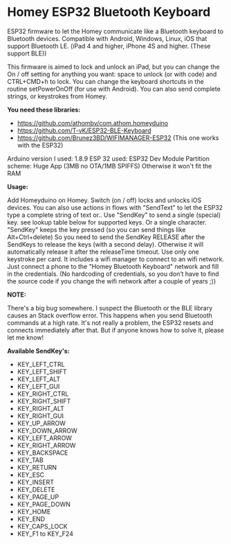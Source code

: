 # Homey ESP32 Bluetooth Keyboard
ESP32 firmware to let the Homey communicate like a Bluetooth keyboard to Bluetooth devices.
Compatible with Android, Windows, Linux, iOS that support Bluetooth LE. (iPad 4 and higher, iPhone 4S and higher. (These support BLE))

This firmware is aimed to lock and unlock an iPad, but you can change the On / off setting for anything you want: space to unlock (or with code) and CTRL+CMD+h to lock. You can change the keyboard shortcuts in the routine setPowerOnOff (for use with Android). You can also send complete strings, or keystrokes from Homey.

**You need these libraries:**
* https://github.com/athombv/com.athom.homeyduino
* https://github.com/T-vK/ESP32-BLE-Keyboard
* https://github.com/Brunez3BD/WIFIMANAGER-ESP32  (This one works with the ESP32)

Arduino version I used: 1.8.9
ESP 32 used: ESP32 Dev Module
Partition scheme: Huge App (3MB no OTA/1MB SPIFFS) Otherwise it won't fit the RAM

**Usage:**

Add Homeyduino on Homey.
Switch (on / off) locks and unlocks iOS devices. 
You can also use actions in flows with "SendText" to let the ESP32 type a complete string of text or..
Use "SendKey" to send a single (special) key. see lookup table below for supported keys. Or a single character.
"SendKey" keeps the key pressed (so you can send things like Alt+Ctrl+delete) So you need to send the SendKey RELEASE after the SendKeys to release the keys (with a second delay).
Otherwise it will automatically release it after the releaseTime timeout. Use only one keystroke per card.
It includes a wifi manager to connect to an wifi network. Just connect a phone to the "Homey Bluetooth Keyboard" network and fill in the credentials. (No hardcoding of credentials, so you don’t have to find the source code if you change the wifi network after a couple of years ;))

**NOTE:**

There's a big bug somewhere. I suspect the Bluetooth or the BLE library causes an Stack overflow error. This happens when you send Bluetooth commands at a high rate. 
It's not really a problem, the ESP32 resets and connects immediately after that. But if anyone knows how to solve it, please let me know!

**Available SendKey's:**
* KEY_LEFT_CTRL
* KEY_LEFT_SHIFT
* KEY_LEFT_ALT
* KEY_LEFT_GUI
* KEY_RIGHT_CTRL
* KEY_RIGHT_SHIFT
* KEY_RIGHT_ALT
* KEY_RIGHT_GUI
* KEY_UP_ARROW
* KEY_DOWN_ARROW
* KEY_LEFT_ARROW
* KEY_RIGHT_ARROW
* KEY_BACKSPACE
* KEY_TAB
* KEY_RETURN
* KEY_ESC
* KEY_INSERT
* KEY_DELETE
* KEY_PAGE_UP
* KEY_PAGE_DOWN
* KEY_HOME
* KEY_END
* KEY_CAPS_LOCK
* KEY_F1 to KEY_F24
